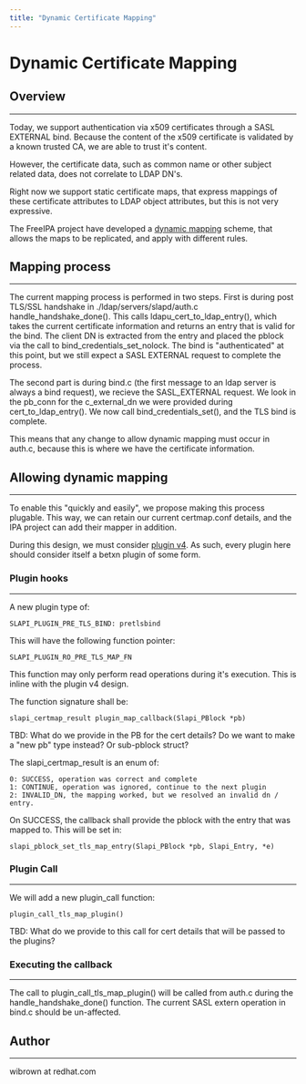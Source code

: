 ```yaml
---
title: "Dynamic Certificate Mapping"
---
```


# Dynamic Certificate Mapping

## Overview
-----------

Today, we support authentication via x509 certificates through a SASL EXTERNAL bind. Because the content of the x509 certificate is validated by a known trusted CA, we are able to trust it's content.

However, the certificate data, such as common name or other subject related data, does not correlate to LDAP DN's.

Right now we support static certificate maps, that express mappings of these certificate attributes to LDAP object attributes, but this is not very expressive.

The FreeIPA project have developed a [dynamic mapping](http://www.freeipa.org/page/V4/Certificate_Identity_Mapping) scheme, that allows the maps to be replicated, and apply with different rules.

## Mapping process
------------------

The current mapping process is performed in two steps. First is during post TLS/SSL handshake in ./ldap/servers/slapd/auth.c handle_handshake_done(). This calls ldapu_cert_to_ldap_entry(), which takes the current certificate information and returns an entry that is valid for the bind. The client DN is extracted from the entry and placed the pblock via the call to bind_credentials_set_nolock. The bind is "authenticated" at this point, but we still expect a SASL EXTERNAL request to complete the process.

The second part is during bind.c (the first message to an ldap server is always a bind request), we recieve the SASL_EXTERNAL request. We look in the pb_conn for the c_external_dn we were provided during cert_to_ldap_entry(). We now call bind_credentials_set(), and the TLS bind is complete.

This means that any change to allow dynamic mapping must occur in auth.c, because this is where we have the certificate information.

## Allowing dynamic mapping
---------------------------

To enable this "quickly and easily", we propose making this process plugable. This way, we can retain our current certmap.conf details, and the IPA project can add their mapper in addition.

During this design, we must consider [plugin v4](plugin-v4.html). As such, every plugin here should consider itself a betxn plugin of some form.

### Plugin hooks
----------------

A new plugin type of:

    SLAPI_PLUGIN_PRE_TLS_BIND: pretlsbind

This will have the following function pointer:

    SLAPI_PLUGIN_RO_PRE_TLS_MAP_FN

This function may only perform read operations during it's execution. This is inline with the plugin v4 design.

The function signature shall be:

    slapi_certmap_result plugin_map_callback(Slapi_PBlock *pb)

TBD: What do we provide in the PB for the cert details? Do we want to make a "new pb" type instead? Or sub-pblock struct?

The slapi_certmap_result is an enum of:

    0: SUCCESS, operation was correct and complete
    1: CONTINUE, operation was ignored, continue to the next plugin
    2: INVALID_DN, the mapping worked, but we resolved an invalid dn / entry.

On SUCCESS, the callback shall provide the pblock with the entry that was mapped to. This will be set in:

    slapi_pblock_set_tls_map_entry(Slapi_PBlock *pb, Slapi_Entry, *e)

### Plugin Call
---------------

We will add a new plugin_call function:

    plugin_call_tls_map_plugin()

TBD: What do we provide to this call for cert details that will be passed to the plugins?

### Executing the callback
--------------------------

The call to plugin_call_tls_map_plugin() will be called from auth.c during the handle_handshake_done() function. The current SASL extern operation in bind.c should be un-affected.

## Author
---------

wibrown at redhat.com


